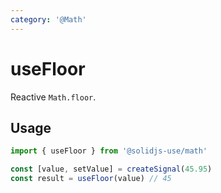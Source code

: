 ```yaml
---
category: '@Math'
---
```


# useFloor

Reactive `Math.floor`.

## Usage

```ts
import { useFloor } from '@solidjs-use/math'

const [value, setValue] = createSignal(45.95)
const result = useFloor(value) // 45
```
